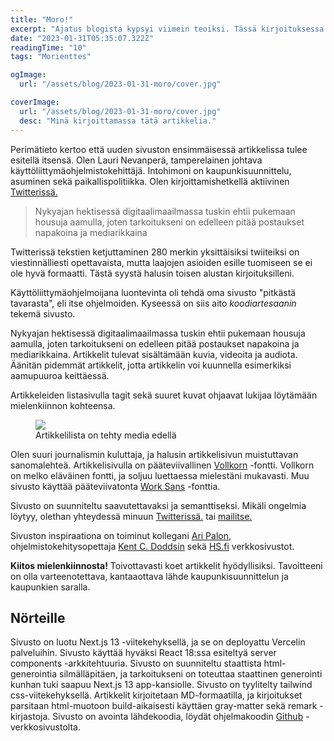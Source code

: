 ```yaml
---
title: "Moro!"
excerpt: "Ajatus blogista kypsyi viimein teoiksi. Tässä kirjoituksessa esittelen itseni ja kerron sivuston tarkoituksesta ja toteutuksesta."
date: "2023-01-31T05:35:07.322Z"
readingTime: "10"
tags: "Morienttes"

ogImage:
  url: "/assets/blog/2023-01-31-moro/cover.jpg"

coverImage:
  url: "/assets/blog/2023-01-31-moro/cover.jpg"
  desc: "Minä kirjoittamassa tätä artikkelia."
---
```


Perimätieto kertoo että uuden sivuston ensimmäisessä artikkelissa tulee esitellä itsensä. Olen Lauri Nevanperä, tamperelainen johtava käyttöliittymäohjelmistokehittäjä. Intohimoni on kaupunkisuunnittelu, asuminen sekä paikallispolitiikka. Olen kirjoittamishetkellä aktiivinen <a href="https://www.twitter.com/LauriNevanpera" target="_blank">Twitterissä.</a>

> Nykyajan hektisessä digitaalimaailmassa tuskin ehtii pukemaan housuja aamulla, joten tarkoitukseni on edelleen pitää postaukset napakoina ja mediarikkaina

Twitterissä tekstien ketjuttaminen 280 merkin yksittäisiksi twiiteiksi on viestinnälliesti opettavaista, mutta laajojen asioiden esille tuomiseen se ei ole hyvä formaatti. Tästä syystä halusin toisen alustan kirjoituksilleni.

Käyttöliittymäohjelmoijana luontevinta oli tehdä oma sivusto "pitkästä tavarasta", eli itse ohjelmoiden. Kyseessä on siis aito _koodiartesaanin_ tekemä sivusto.

Nykyajan hektisessä digitaalimaailmassa tuskin ehtii pukemaan housuja aamulla, joten tarkoitukseni on edelleen pitää postaukset napakoina ja mediarikkaina. Artikkelit tulevat sisältämään kuvia, videoita ja audiota. Äänitän pidemmät artikkelit, jotta artikkelin voi kuunnella esimerkiksi aamupuuroa keittäessä.

Artikkeleiden listasivulla tagit sekä suuret kuvat ohjaavat lukijaa löytämään mielenkiinnon kohteensa.

<figure>
  <img src="/assets/blog/2023-01-31-moro/tagit.png" />
  <figcaption>Artikkelilista on tehty media edellä</figcaption>
</figure>

Olen suuri journalismin kuluttaja, ja halusin artikkelisivun muistuttavan sanomalehteä. Artikkelisivulla on pääteviivallinen <a href="https://fonts.google.com/specimen/Vollkorn" target="_blank">Vollkorn</a> -fontti. Vollkorn on melko eläväinen fontti, ja soljuu luettaessa mielestäni mukavasti. Muu sivusto käyttää pääteviivatonta <a href="https://fonts.google.com/specimen/Work+Sans" target="_blank">Work Sans</a> -fonttia.

Sivusto on suunniteltu saavutettavaksi ja semanttiseksi. Mikäli ongelmia löytyy, olethan yhteydessä minuun <a href="https://www.twitter.com/LauriNevanpera" target="_blank">Twitterissä.</a> tai <a href="mailto:lauri.nevanpera@gmail.com" target="_blank">mailitse.</a>

Sivuston inspiraationa on toiminut kollegani <a href="https://www.aripalo.com" target="_blank">Ari Palon</a>, ohjelmistokehitysopettaja <a href="https://kentcdodds.com/" target="_blank">Kent C. Doddsin</a> sekä <a href="https://www.hs.fi" target="_blank">HS.fi</a> verkkosivustot.

**Kiitos mielenkiinnosta!** Toivottavasti koet artikkelit hyödyllisiksi. Tavoitteeni on olla varteenotettava, kantaaottava lähde kaupunkisuunnittelun ja kaupunkien saralla.

## Nörteille

Sivusto on luotu Next.js 13 -viitekehyksellä, ja se on deployattu Vercelin palveluihin. Sivusto käyttää hyväksi React 18:ssa esiteltyä server components -arkkitehtuuria. Sivusto on suunniteltu staattista html-generointia silmälläpitäen, ja tarkoitukseni on toteuttaa staattinen generointi kunhan tuki saapuu Next.js 13 app-kansiolle. Sivusto on tyylitelty tailwind css-viitekehyksellä. Artikkelit kirjoitetaan MD-formaatilla, ja kirjoitukset parsitaan html-muotoon build-aikaisesti käyttäen gray-matter sekä remark -kirjastoja. Sivusto on avointa lähdekoodia, löydät ohjelmakoodin <a href="https://github.com/Wombbu/blog" target="_blank">Github</a> -verkkosivustolta.
